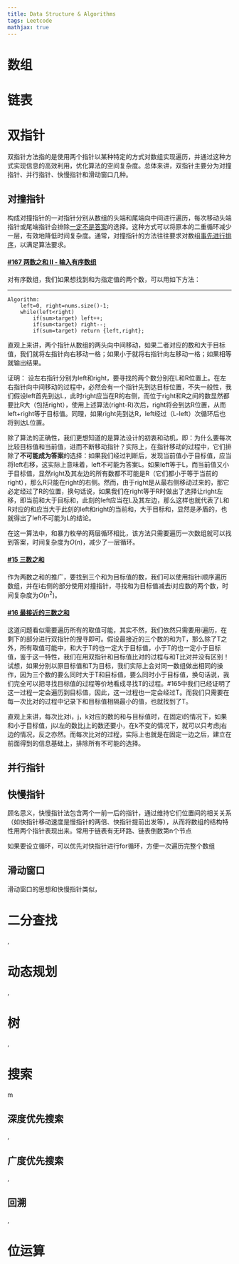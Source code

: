 ```yaml
---
title: Data Structure & Algorithms
tags: Leetcode
mathjax: true
---
```


# 数组

# 链表

# 双指针

双指针方法指的是使用两个指针以某种特定的方式对数组实现遍历，并通过这种方式实现信息的高效利用，优化算法的空间复杂度。总体来讲，双指针主要分为对撞指针、并行指针、快慢指针和滑动窗口几种。

## 对撞指针

构成对撞指针的一对指针分别从数组的头端和尾端向中间进行遍历，每次移动头端指针或尾端指针会排除<u>一定不是答案</u>的选择。这种方式可以将原本的二重循环减少一层，有效地降低时间复杂度。通常，对撞指针的方法往往要求对数组<u>事先进行排序</u>，以满足算法要求。

#### [#167 两数之和 II - 输入有序数组](https://leetcode-cn.com/problems/two-sum-ii-input-array-is-sorted/)

对有序数组，我们如果想找到和为指定值的两个数，可以用如下方法：

---

```pseudocode
Algorithm:
	left=0, right=nums.size()-1;
	while(left<right)
		if(sum>target) left++;
		if(sum<target) right--;
		if(sum=target) return {left,right};
```

直观上来讲，两个指针从数组的两头向中间移动，如果二者对应的数和大于目标值，我们就将左指针向右移动一格；如果小于就将右指针向左移动一格；如果相等就输出结果。

证明：
设左右指针分别为left和right，要寻找的两个数分别在L和R位置上。在左右指针向中间移动的过程中，必然会有一个指针先到达目标位置，不失一般性，我们假设left首先到达L，此时right应当在R的右侧，而位于right和R之间的数显然都要比R大（包括right），使用上述算法(right-R)次后，right将会到达R位置，从而left+right等于目标值。同理，如果right先到达R，left经过（L-left）次循环后也将到达L位置。

除了算法的正确性，我们更想知道的是算法设计的初衷和动机，即：为什么要每次比较目标值和当前值，进而不断移动指针？实际上，在指针移动的过程中，它们排除了**不可能成为答案**的选择：如果我们经过判断后，发现当前值小于目标值，应当将left右移，这实际上意味着，left不可能为答案L。如果left等于L，而当前值又小于目标值，显然right及其左边的所有数都不可能是R（它们都小于等于当前的right），那么R只能在right的右侧。然而，由于right是从最右侧移动过来的，那它必定经过了R的位置，换句话说，如果我们在right等于R时做出了选择让right左移，即当前和大于目标和，此刻的left应当在L及其左边，那么这样也就代表了L和R对应的和应当大于此刻的left和right的当前和，大于目标和，显然是矛盾的，也就得出了left不可能为L的结论。

在这一算法中，和暴力枚举的两层循环相比，该方法只需要遍历一次数组就可以找到答案，时间复杂度为$O(n)$，减少了一层循环。

#### [#15 三数之和](https://leetcode-cn.com/problems/3sum/)

作为两数之和的推广，要找到三个和为目标值的数，我们可以使用指针i顺序遍历数组，并在i右侧的部分使用对撞指针，寻找和为目标值减去i对应数的两个数，时间复杂度为$O(n^2)$。

#### [#16 最接近的三数之和](https://leetcode-cn.com/problems/3sum-closest/)

这道问题看似需要遍历所有的取值可能，其实不然，我们依然只需要用i遍历，在剩下的部分进行双指针的搜寻即可。假设最接近的三个数的和为T，那么除了T之外，所有取值可能中，和大于T的也一定大于目标值，小于T的也一定小于目标值，鉴于这一特性，我们在用双指针和目标值比对的过程与和T比对并没有区别！试想，如果分别以原目标值和T为目标，我们实际上会对同一数组做出相同的操作，因为三个数的要么同时大于T和目标值，要么同时小于目标值，换句话说，我们完全可以把寻找目标值的过程等价地看成寻找T的过程。#165中我们已经证明了这一过程一定会遍历到目标值，因此，这一过程也一定会经过T。而我们只需要在每一次比对的过程中记录下和目标值相隔最小的值，也就找到了T。

直观上来讲，每次比对i，j，k对应的数的和与目标值时，在固定i的情况下，如果和小于目标值，j以左的数比j上的数还要小，在k不变的情况下，就可以只考虑j右边的情况，反之亦然。而每次比对的过程，实际上也就是在固定一边之后，建立在前面得到的信息基础上，排除所有不可能的选择。

## 并行指针

## 快慢指针

顾名思义，快慢指针法包含两个一前一后的指针，通过维持它们位置间的相关关系（如快指针移动速度是慢指针的两倍、快指针提前出发等），从而将数组的结构特性用两个指针表现出来。常用于链表有无环路、链表倒数第n个节点

如果要设立循环，可以优先对快指针进行for循环，方便一次遍历完整个数组

## 滑动窗口

滑动窗口的思想和快慢指针类似，

# 二分查找

,

# 动态规划

,

# 树

,

# 搜索

m

## 深度优先搜索

,

## 广度优先搜索

,

## 回溯

,

# 位运算